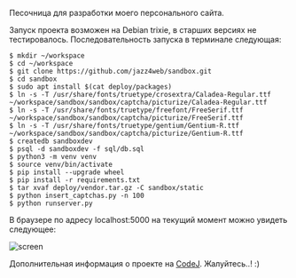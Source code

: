 Песочница для разработки моего персонального сайта.

Запуск проекта возможен на Debian trixie, в старших версиях не тестировалось.
Последовательность запуска в терминале следующая:

```
$ mkdir ~/workspace
$ cd ~/workspace
$ git clone https://github.com/jazz4web/sandbox.git
$ cd sandbox
$ sudo apt install $(cat deploy/packages)
$ ln -s -T /usr/share/fonts/truetype/crosextra/Caladea-Regular.ttf ~/workspace/sandbox/sandbox/captcha/picturize/Caladea-Regular.ttf
$ ln -s -T /usr/share/fonts/truetype/freefont/FreeSerif.ttf ~/workspace/sandbox/sandbox/captcha/picturize/FreeSerif.ttf
$ ln -s -T /usr/share/fonts/truetype/gentium/Gentium-R.ttf ~/workspace/sandbox/sandbox/captcha/picturize/Gentium-R.ttf
$ createdb sandboxdev
$ psql -d sandboxdev -f sql/db.sql
$ python3 -m venv venv
$ source venv/bin/activate
$ pip install --upgrade wheel
$ pip install -r requirements.txt
$ tar xvaf deploy/vendor.tar.gz -C sandbox/static
$ python insert_captchas.py -n 100
$ python runserver.py
```
В браузере по адресу localhost:5000 на текущий момент можно увидеть следующее:

![screen](https://codej.ru/picture/RD45UYZGuw.png)

Дополнительная информация о проекте на [CodeJ](https://codej.ru/blogs/jazz).
Жалуйтесь..! :)
